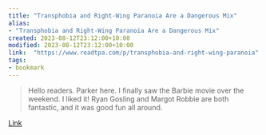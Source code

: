 ```yaml
---
title: "Transphobia and Right-Wing Paranoia Are a Dangerous Mix"
alias:
- "Transphobia and Right-Wing Paranoia Are a Dangerous Mix"
created: 2023-08-12T23:12:00+10:00
modified: 2023-08-12T23:12:00+10:00
link:  "https://www.readtpa.com/p/transphobia-and-right-wing-paranoia"
tags:
- bookmark
---
```


> Hello readers. Parker here. I finally saw the Barbie movie over the weekend. I liked it! Ryan Gosling and Margot Robbie are both fantastic, and it was good fun all around.

[Link](https://www.readtpa.com/p/transphobia-and-right-wing-paranoia)

